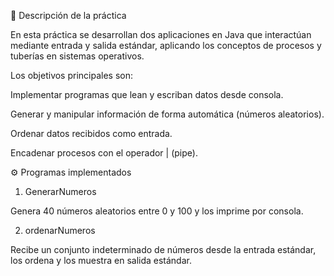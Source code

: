 📌 Descripción de la práctica

En esta práctica se desarrollan dos aplicaciones en Java que interactúan mediante entrada y salida estándar, aplicando los conceptos de procesos y tuberías en sistemas operativos.

Los objetivos principales son:

Implementar programas que lean y escriban datos desde consola.

Generar y manipular información de forma automática (números aleatorios).

Ordenar datos recibidos como entrada.

Encadenar procesos con el operador | (pipe).

⚙️ Programas implementados
1. GenerarNumeros

Genera 40 números aleatorios entre 0 y 100 y los imprime por consola.


2. ordenarNumeros

Recibe un conjunto indeterminado de números desde la entrada estándar, los ordena y los muestra en salida estándar.
